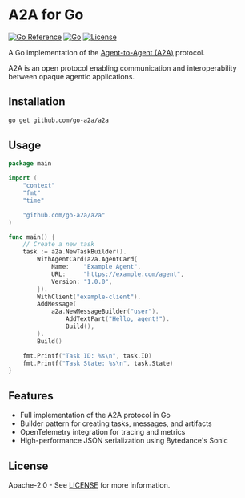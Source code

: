 # A2A for Go

[![Go Reference](https://pkg.go.dev/badge/github.com/go-a2a/a2a.svg)](https://pkg.go.dev/github.com/go-a2a/a2a)
[![Go](https://github.com/go-a2a/a2a/actions/workflows/go.yml/badge.svg)](https://github.com/go-a2a/a2a/actions/workflows/go.yml)
[![License](https://img.shields.io/github/license/go-a2a/a2a)](LICENSE)

A Go implementation of the [Agent-to-Agent (A2A)](https://github.com/google/A2A) protocol. 

A2A is an open protocol enabling communication and interoperability between opaque agentic applications.

## Installation

```bash
go get github.com/go-a2a/a2a
```

## Usage

```go
package main

import (
	"context"
	"fmt"
	"time"

	"github.com/go-a2a/a2a"
)

func main() {
	// Create a new task
	task := a2a.NewTaskBuilder().
		WithAgentCard(a2a.AgentCard{
			Name:    "Example Agent",
			URL:     "https://example.com/agent",
			Version: "1.0.0",
		}).
		WithClient("example-client").
		AddMessage(
			a2a.NewMessageBuilder("user").
				AddTextPart("Hello, agent!").
				Build(),
		).
		Build()

	fmt.Printf("Task ID: %s\n", task.ID)
	fmt.Printf("Task State: %s\n", task.State)
}
```

## Features

- Full implementation of the A2A protocol in Go
- Builder pattern for creating tasks, messages, and artifacts
- OpenTelemetry integration for tracing and metrics
- High-performance JSON serialization using Bytedance's Sonic

## License

Apache-2.0 - See [LICENSE](LICENSE) for more information.